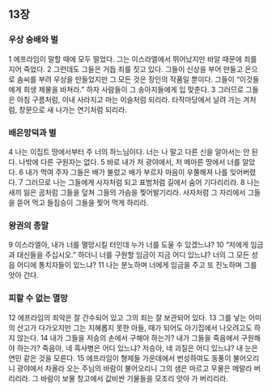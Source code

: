 ## 13장
### 우상 숭배와 벌
1 에프라임이 말할 때에 모두 떨었다. 그는 이스라엘에서 뛰어났지만 바알 때문에 죄를 지어 죽었다.
2 그런데도 그들은 거듭 죄를 짓고 있다. 그들이 신상을 부어 만들고 은으로 솜씨를 부려 우상을 만들었지만 그 모든 것은 장인의 작품일 뿐이다. 그들이 “이것들에게 희생 제물을 바쳐라.” 하자 사람들이 그 송아지들에게 입 맞춘다.
3 그러므로 그들은 아침 구름처럼, 이내 사라지고 마는 이슬처럼 되리라. 타작마당에서 날려 가는 겨처럼, 창문으로 새 나가는 연기처럼 되리라.
### 배은망덕과 벌
4 나는 이집트 땅에서부터 주 너의 하느님이다. 너는 나 말고 다른 신을 알아서는 안 된다. 나밖에 다른 구원자는 없다.
5 바로 내가 저 광야에서, 저 메마른 땅에서 너를 알았다.
6 내가 먹여 주자 그들은 배가 불렀고 배가 부르자 마음이 우쭐해져 나를 잊어버렸다.
7 그러므로 나는 그들에게 사자처럼 되고 표범처럼 길에서 숨어 기다리리라.
8 나는 새끼 잃은 곰처럼 그들을 덮쳐 그들의 가슴을 찢어발기리라. 사자처럼 그 자리에서 그들을 뜯어 먹고 들짐승이 그들을 찢어 먹게 하리라.
### 왕권의 종말
9 이스라엘아, 내가 너를 멸망시킬 터인데 누가 너를 도울 수 있겠느냐?
10 “저에게 임금과 대신들을 주십시오.” 하더니 너를 구원할 임금이 지금 어디 있느냐? 너의 그 모든 성읍 어디에 통치자들이 있느냐?
11 나는 분노하며 너에게 임금을 주고 또 진노하며 그를 앗아 간다.
### 피할 수 없는 멸망
12 에프라임의 죄악은 잘 간수되어 있고 그의 죄는 잘 보관되어 있다.
13 그를 낳는 어미의 산고가 다가오지만 그는 지혜롭지 못한 아들, 때가 되어도 아기집에서 나오려고도 하지 않는다.
14 내가 그들을 저승의 손에서 구해야 하는가? 내가 그들을 죽음에서 구원해야 하는가? 죽음아, 네 흑사병은 어디 있느냐? 저승아, 네 괴질은 어디 있느냐? 내 눈은 연민 같은 것을 모른다.
15 에프라임이 형제들 가운데에서 번성하여도 동풍이 불어오리니 광야에서 차올라 오는 주님의 바람이 불어오리니 그의 샘은 마르고 우물은 메말라 버리리라. 그 바람이 보물 창고에서 값비싼 기물들을 모조리 앗아 가 버리리라.
